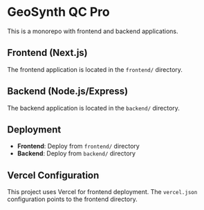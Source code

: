 # GeoSynth QC Pro

This is a monorepo with frontend and backend applications.

## Frontend (Next.js)
The frontend application is located in the `frontend/` directory.

## Backend (Node.js/Express)
The backend application is located in the `backend/` directory.

## Deployment
- **Frontend**: Deploy from `frontend/` directory
- **Backend**: Deploy from `backend/` directory

## Vercel Configuration
This project uses Vercel for frontend deployment. The `vercel.json` configuration points to the frontend directory.
